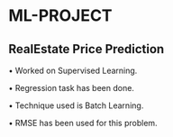 # ML-PROJECT
## RealEstate Price Prediction


•	Worked on Supervised Learning.

•	Regression task has been done.

•	Technique used is Batch Learning.

•	RMSE has been used for this problem.
